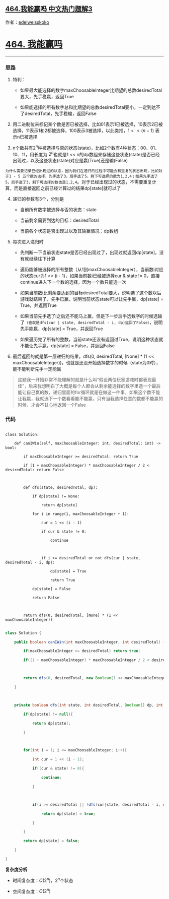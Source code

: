 ## [464.我能赢吗 中文热门题解3](https://leetcode.cn/problems/can-i-win/solutions/100000/464-wo-neng-ying-ma-dai-bei-wang-lu-de-d-qu1t)

作者：[edelweisskoko](https://leetcode.cn/u/edelweisskoko)

# [464. 我能赢吗](https://leetcode-cn.com/problems/can-i-win/)
***
### 思路
1. 特判：
   - 如果最大能选择的数字maxChoosableInteger比期望的总数desiredTotal要大，先手稳赢，返回True
   - 如果能选择的所有数字总和比期望的总数desiredTotal要小，一定到达不了desiredTotal，先手稳输，返回False
2. 用二进制位来标记某个数是否已被选择，比如01表示1已被选择，10表示2已被选择，11表示1和2都被选择，100表示3被选择，以此类推，$1 << (n - 1)$ 表示n已被选择
3. n个数共有$2 ^ n$种被选择与否的状态(state)，比如2个数有4种状态：00、01、10、11，用长度为 $2 ^ n$也就是1 << n的dp数组来存储这些状态(state)是否已经出现过，以及这些状态(state)对应是赢(True)还是输(False)
`为什么需要记录已经出现过的状态，因为我们在递归的过程中可能会有重复的状态出现，比如对于1 - 5 五个数的选择，先手选了3，后手选了5，剩下可选择的数为1,2,4；如果先手选了5，后手选了3，剩下可选择的数也是1,2,4`。对于已经出现过的状态，不需要重复计算，而是直接返回之前已经计算过的结果dp[state]就可以了
4. 递归的参数有3个，分别是
   - 当前所有数字被选择与否的状态：state
   - 当前剩余需要到达的目标：desiredTotal
   - 当前各个状态是否出现过以及其输赢情况：dp数组
 5. 每次进入递归时
    - 先判断一下当前状态state是否已经出现过了，出现过就返回dp[state]，没有就继续往下计算
    - 遍历能够被选择的所有整数（从1到maxChoosableInteger），当前数i对应的状态cur为1 << (i - 1)，如果当前数i已经被选择cur & state != 0，直接continue进入下一个数的选择，因为一个数只能选一次
    - 如果当前数i比剩余要达到的目标desiredTotal要大，说明选了这个数以后游戏就结束了，先手已赢，说明当前状态state可以让先手赢，dp[state] = True，并返回True
    - 如果当前先手选了i之后还不能马上赢，但是下一步后手选数字的时候选输了`（也就是dfs(cur | state, desiredTotal - i, dp)返回了False）`，说明先手能赢，dp[state] = True，并返回True
    - 如果遍历完了所有的整数，当前state还没有返回过True，说明这种状态就不能让先手赢，dp[state] = False，并返回False
6. 最后返回的就是第一层递归的结果，dfs(0, desiredTotal, [None] * (1 << maxChoosableInteger))，也就是还没开始选择数字的时候（state为0时），能不能判断先手一定能赢
> 这题我一开始非常不能理解的就是什么叫“假设两位玩家游戏时都表现最佳”，后来我想明白了大概是每个人都会从剩余能选择的数字里选一个最后能让自己赢的数，递归里面的for循环就是在做这一件事，如果这个数不能让我赢，我就选下一个数看看能不能赢，只有当我选择任意的数都不能赢的时候，才会不甘心地返回一个False

### 代码
```Python3 []
class Solution:
    def canIWin(self, maxChoosableInteger: int, desiredTotal: int) -> bool:
        if maxChoosableInteger >= desiredTotal: return True
        if (1 + maxChoosableInteger) * maxChoosableInteger / 2 < desiredTotal: return False

        def dfs(state, desiredTotal, dp):
            if dp[state] != None:
                return dp[state]
            for i in range(1, maxChoosableInteger + 1):
                cur = 1 << (i - 1)
                if cur & state != 0:
                    continue
                
                if i >= desiredTotal or not dfs(cur | state, desiredTotal - i, dp):
                    dp[state] = True
                    return True
            dp[state] = False
            return False
        
        return dfs(0, desiredTotal, [None] * (1 << maxChoosableInteger))
```

```Java []
class Solution {
    public boolean canIWin(int maxChoosableInteger, int desiredTotal) {
        if(maxChoosableInteger >= desiredTotal) return true;
        if((1 + maxChoosableInteger) * maxChoosableInteger / 2 < desiredTotal) return false;

        return dfs(0, desiredTotal, new Boolean[1 << maxChoosableInteger], maxChoosableInteger);
    }

    private boolean dfs(int state, int desiredTotal, Boolean[] dp, int maxChoosableInteger){
        if(dp[state] != null){
            return dp[state];
        }

        for(int i = 1; i <= maxChoosableInteger; i++){
            int cur = 1 << (i - 1);
            if((cur & state) != 0){
                continue;
            }

            if(i >= desiredTotal || !dfs(cur|state, desiredTotal - i, dp, maxChoosableInteger)){
                return dp[state] = true;
            }
        }
        return dp[state] = false;
    }
}
```

**复杂度分析**
- 时间复杂度：$O(2 ^ n)$，$2 ^ n$个状态
- 空间复杂度：$O(2 ^ n)$